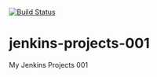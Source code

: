 [![Build Status](http://47.128.222.146/buildStatus/icon?job=pi-challenge)](http://47.128.222.146/job/pi-challenge/)

# jenkins-projects-001
My Jenkins Projects 001

